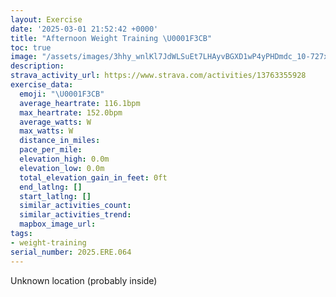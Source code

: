 ```yaml
---
layout: Exercise
date: '2025-03-01 21:52:42 +0000'
title: "Afternoon Weight Training \U0001F3CB️"
toc: true
image: "/assets/images/3hhy_wnlKl7JdWLSuEt7LHAyvBGXD1wP4yPHDmdc_10-727x2048.jpg.jpeg"
description:
strava_activity_url: https://www.strava.com/activities/13763355928
exercise_data:
  emoji: "\U0001F3CB️"
  average_heartrate: 116.1bpm
  max_heartrate: 152.0bpm
  average_watts: W
  max_watts: W
  distance_in_miles:
  pace_per_mile:
  elevation_high: 0.0m
  elevation_low: 0.0m
  total_elevation_gain_in_feet: 0ft
  end_latlng: []
  start_latlng: []
  similar_activities_count:
  similar_activities_trend:
  mapbox_image_url:
tags:
- weight-training
serial_number: 2025.ERE.064
---
```

Unknown location (probably inside)

